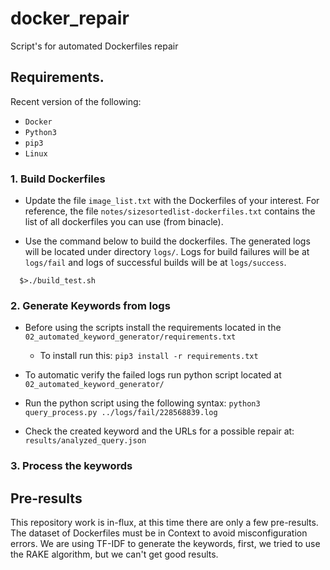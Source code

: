 # docker_repair
 Script's for automated Dockerfiles repair

## Requirements.
Recent version of the following:

- `Docker`
- `Python3`
- `pip3`
- `Linux`

### 1. Build Dockerfiles

- Update the file `image_list.txt` with the Dockerfiles of your
interest. For reference, the file
`notes/sizesortedlist-dockerfiles.txt` contains the list of all
dockerfiles you can use (from binacle).

- Use the command below to build the dockerfiles. The generated logs
  will be located under directory `logs/`. Logs for build failures
  will be at `logs/fail` and logs of successful builds will be at
  `logs/success`.

```
  $>./build_test.sh
```

### 2. Generate Keywords from logs

- Before using the scripts install the requirements located in the `02_automated_keyword_generator/requirements.txt`
    - To install run this: `pip3 install -r requirements.txt`

- To automatic verify the failed logs run python script located at `02_automated_keyword_generator/`

- Run the python script using the following syntax:
    `python3 query_process.py ../logs/fail/228568839.log`

- Check the created keyword and the URLs for a possible repair at: `results/analyzed_query.json`

### 3. Process the keywords

 ## Pre-results

This repository work is in-flux, at this time there are only a few pre-results. The dataset of Dockerfiles must be in Context to avoid misconfiguration errors.
We are using TF-IDF to generate the keywords, first, we tried to use the RAKE algorithm, but we can't get good results.